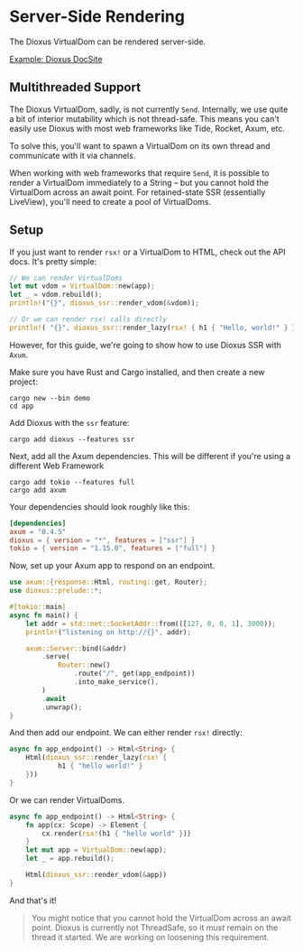# Server-Side Rendering

The Dioxus VirtualDom can be rendered server-side.

[Example: Dioxus DocSite](https://github.com/dioxusLabs/docsite)

## Multithreaded Support

The Dioxus VirtualDom, sadly, is not currently `Send`. Internally, we use quite a bit of interior mutability which is not thread-safe. This means you can't easily use Dioxus with most web frameworks like Tide, Rocket, Axum, etc.

To solve this, you'll want to spawn a VirtualDom on its own thread and communicate with it via channels.

When working with web frameworks that require `Send`, it is possible to render a VirtualDom immediately to a String – but you cannot hold the VirtualDom across an await point. For retained-state SSR (essentially LiveView), you'll need to create a pool of VirtualDoms.


## Setup

If you just want to render `rsx!` or a VirtualDom to HTML, check out the API docs. It's pretty simple:

```rust
// We can render VirtualDoms
let mut vdom = VirtualDom::new(app);
let _ = vdom.rebuild();
println!("{}", dioxus_ssr::render_vdom(&vdom));

// Or we can render rsx! calls directly
println!( "{}", dioxus_ssr::render_lazy(rsx! { h1 { "Hello, world!" } } );
```

However, for this guide, we're going to show how to use Dioxus SSR with `Axum`.

Make sure you have Rust and Cargo installed, and then create a new project:

```shell
cargo new --bin demo
cd app
```

Add Dioxus with the `ssr` feature:

```shell
cargo add dioxus --features ssr
```

Next, add all the Axum dependencies. This will be different if you're using a different Web Framework

```
cargo add tokio --features full
cargo add axum
```

Your dependencies should look roughly like this:

```toml
[dependencies]
axum = "0.4.5"
dioxus = { version = "*", features = ["ssr"] }
tokio = { version = "1.15.0", features = ["full"] }
```

Now, set up your Axum app to respond on an endpoint.

```rust
use axum::{response::Html, routing::get, Router};
use dioxus::prelude::*;

#[tokio::main]
async fn main() {
    let addr = std::net::SocketAddr::from(([127, 0, 0, 1], 3000));
    println!("listening on http://{}", addr);

    axum::Server::bind(&addr)
        .serve(
            Router::new()
                .route("/", get(app_endpoint))
                .into_make_service(),
        )
        .await
        .unwrap();
}
```

And then add our endpoint. We can either render `rsx!` directly:

```rust
async fn app_endpoint() -> Html<String> {
    Html(dioxus_ssr::render_lazy(rsx! {
            h1 { "hello world!" }
    }))
}
```

Or we can render VirtualDoms.

```rust
async fn app_endpoint() -> Html<String> {
    fn app(cx: Scope) -> Element {
        cx.render(rsx!(h1 { "hello world" }))
    }
    let mut app = VirtualDom::new(app);
    let _ = app.rebuild();

    Html(dioxus_ssr::render_vdom(&app))
}
```

And that's it!

> You might notice that you cannot hold the VirtualDom across an await point. Dioxus is currently not ThreadSafe, so it _must_ remain on the thread it started. We are working on loosening this requirement.